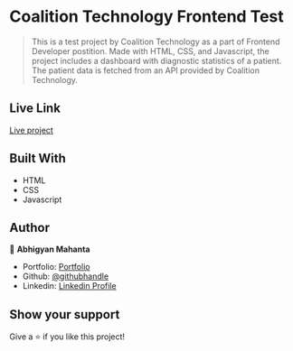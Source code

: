 # Coalition Technology Frontend Test

> This is a test project by Coalition Technology as a part of Frontend Developer postition. Made with HTML, CSS, and Javascript, the project includes a dashboard with diagnostic statistics of a patient. The patient data is fetched from an API provided by Coalition Technology.

## Live Link

[Live project](https://ctpatientdashboard.netlify.app/)

## Built With

- HTML
- CSS
- Javascript

## Author

👤 **Abhigyan Mahanta**

- Portfolio: [Portfolio](https://abhigyanmahanta.netlify.app)
- Github: [@githubhandle](https://github.com/Abhigyan001)
- Linkedin: [Linkedin Profile](https://www.linkedin.com/in/abhigyanmahanta/)

## Show your support

Give a ⭐️ if you like this project!

